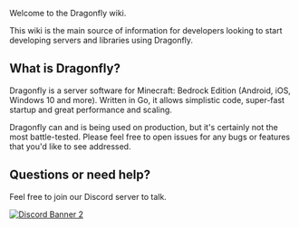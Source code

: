 Welcome to the Dragonfly wiki.

This wiki is the main source of information for developers looking to start developing servers and libraries 
using Dragonfly.

## What is Dragonfly?
Dragonfly is a server software for Minecraft: Bedrock Edition (Android, iOS, Windows 10 and more). Written in Go, it allows simplistic code, super-fast startup and great performance and scaling.

Dragonfly can and is being used on production, but it's certainly not the most battle-tested. Please feel free to open issues for any bugs or features that you'd like to see addressed.

## Questions or need help?
Feel free to join our Discord server to talk.

[![Discord Banner 2](https://discordapp.com/api/guilds/623638955262345216/widget.png?style=banner2)](https://discord.gg/U4kFWHhTNR)